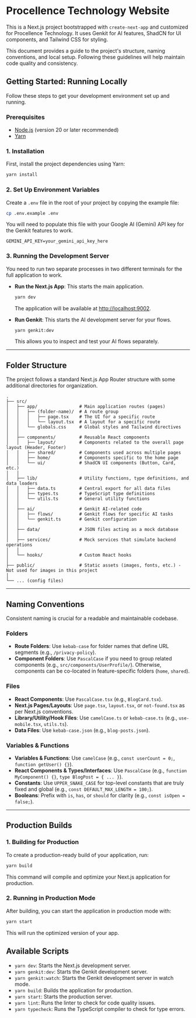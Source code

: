 # Procellence Technology Website

This is a Next.js project bootstrapped with `create-next-app` and customized for Procellence Technology. It uses Genkit for AI features, ShadCN for UI components, and Tailwind CSS for styling.

This document provides a guide to the project's structure, naming conventions, and local setup. Following these guidelines will help maintain code quality and consistency.

## Getting Started: Running Locally

Follow these steps to get your development environment set up and running.

### Prerequisites
- [Node.js](https://nodejs.org/en/) (version 20 or later recommended)
- [Yarn](https://yarnpkg.com/getting-started/install)

### 1. Installation

First, install the project dependencies using Yarn:

```bash
yarn install
```

### 2. Set Up Environment Variables

Create a `.env` file in the root of your project by copying the example file:

```bash
cp .env.example .env
```

You will need to populate this file with your Google AI (Gemini) API key for the Genkit features to work.

```
GEMINI_API_KEY=your_gemini_api_key_here
```

### 3. Running the Development Server

You need to run two separate processes in two different terminals for the full application to work.

- **Run the Next.js App**: This starts the main application.
  ```bash
  yarn dev
  ```
  The application will be available at [http://localhost:9002](http://localhost:9002).

- **Run Genkit**: This starts the AI development server for your flows.
  ```bash
  yarn genkit:dev
  ```
  This allows you to inspect and test your AI flows separately.

---

## Folder Structure

The project follows a standard Next.js App Router structure with some additional directories for organization.

```
.
├── src/
│   ├── app/                # Main application routes (pages)
│   │   ├── (folder-name)/  # A route group
│   │   │   ├── page.tsx    # The UI for a specific route
│   │   │   └── layout.tsx  # A layout for a specific route
│   │   └── globals.css     # Global styles and Tailwind directives
│   │
│   ├── components/         # Reusable React components
│   │   ├── layout/         # Components related to the overall page layout (Header, Footer)
│   │   ├── shared/         # Components used across multiple pages
│   │   ├── home/           # Components specific to the home page
│   │   └── ui/             # ShadCN UI components (Button, Card, etc.)
│   │
│   ├── lib/                # Utility functions, type definitions, and data loaders
│   │   ├── data.ts         # Central export for all data files
│   │   ├── types.ts        # TypeScript type definitions
│   │   └── utils.ts        # General utility functions
│   │
│   ├── ai/                 # Genkit AI-related code
│   │   ├── flows/          # Genkit flows for specific AI tasks
│   │   └── genkit.ts       # Genkit configuration
│   │
│   ├── data/               # JSON files acting as a mock database
│   │
│   ├── services/           # Mock services that simulate backend operations
│   │
│   └── hooks/              # Custom React hooks
│
├── public/                 # Static assets (images, fonts, etc.) - Not used for images in this project
│
└── ... (config files)
```

---

## Naming Conventions

Consistent naming is crucial for a readable and maintainable codebase.

### Folders

-   **Route Folders**: Use `kebab-case` for folder names that define URL segments (e.g., `/privacy-policy`).
-   **Component Folders**: Use `PascalCase` if you need to group related components (e.g., `src/components/UserProfile/`). Otherwise, components can be co-located in feature-specific folders (`home`, `shared`).

### Files

-   **React Components**: Use `PascalCase.tsx` (e.g., `BlogCard.tsx`).
-   **Next.js Pages/Layouts**: Use `page.tsx`, `layout.tsx`, or `not-found.tsx` as per Next.js conventions.
-   **Library/Utility/Hook Files**: Use `camelCase.ts` or `kebab-case.ts` (e.g., `use-mobile.tsx`, `utils.ts`).
-   **Data Files**: Use `kebab-case.json` (e.g., `blog-posts.json`).

### Variables & Functions

-   **Variables & Functions**: Use `camelCase` (e.g., `const userCount = 0;`, `function getUser() {}`).
-   **React Components & Types/Interfaces**: Use `PascalCase` (e.g., `function MyComponent() {}`, `type BlogPost = { ... }`).
-   **Constants**: Use `UPPER_SNAKE_CASE` for top-level constants that are truly fixed and global (e.g., `const DEFAULT_MAX_LENGTH = 100;`).
-   **Booleans**: Prefix with `is`, `has`, or `should` for clarity (e.g., `const isOpen = false;`).

---

## Production Builds

### 1. Building for Production

To create a production-ready build of your application, run:

```bash
yarn build
```

This command will compile and optimize your Next.js application for production.

### 2. Running in Production Mode

After building, you can start the application in production mode with:

```bash
yarn start
```

This will run the optimized version of your app.

## Available Scripts

- `yarn dev`: Starts the Next.js development server.
- `yarn genkit:dev`: Starts the Genkit development server.
- `yarn genkit:watch`: Starts the Genkit development server in watch mode.
- `yarn build`: Builds the application for production.
- `yarn start`: Starts the production server.
- `yarn lint`: Runs the linter to check for code quality issues.
- `yarn typecheck`: Runs the TypeScript compiler to check for type errors.
